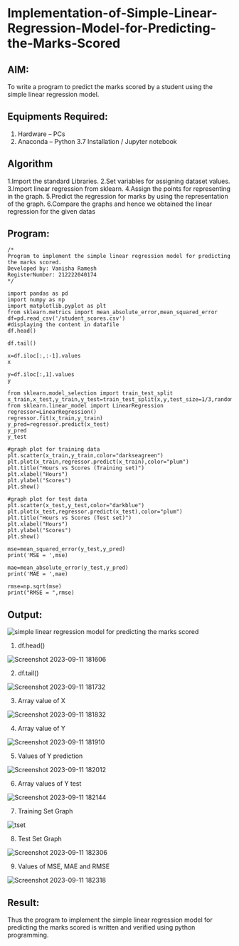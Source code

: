 # Implementation-of-Simple-Linear-Regression-Model-for-Predicting-the-Marks-Scored

## AIM:
To write a program to predict the marks scored by a student using the simple linear regression model.

## Equipments Required:
1. Hardware – PCs
2. Anaconda – Python 3.7 Installation / Jupyter notebook

## Algorithm
1.Import the standard Libraries.
2.Set variables for assigning dataset values.
3.Import linear regression from sklearn.
4.Assign the points for representing in the graph.
5.Predict the regression for marks by using the representation of the graph.
6.Compare the graphs and hence we obtained the linear regression for the given datas 

## Program:
```
/*
Program to implement the simple linear regression model for predicting the marks scored.
Developed by: Vanisha Ramesh
RegisterNumber: 212222040174 
*/
```
```
import pandas as pd
import numpy as np
import matplotlib.pyplot as plt
from sklearn.metrics import mean_absolute_error,mean_squared_error
df=pd.read_csv('/student_scores.csv')
#displaying the content in datafile
df.head()

df.tail()

x=df.iloc[:,:-1].values
x

y=df.iloc[:,1].values
y

from sklearn.model_selection import train_test_split
x_train,x_test,y_train,y_test=train_test_split(x,y,test_size=1/3,random_state=0)
from sklearn.linear_model import LinearRegression
regressor=LinearRegression()
regressor.fit(x_train,y_train)
y_pred=regressor.predict(x_test)
y_pred
y_test

#graph plot for training data
plt.scatter(x_train,y_train,color="darkseagreen")
plt.plot(x_train,regressor.predict(x_train),color="plum")
plt.title("Hours vs Scores (Training set)")
plt.xlabel("Hours")
plt.ylabel("Scores")
plt.show()

#graph plot for test data
plt.scatter(x_test,y_test,color="darkblue")
plt.plot(x_test,regressor.predict(x_test),color="plum")
plt.title("Hours vs Scores (Test set)")
plt.xlabel("Hours")
plt.ylabel("Scores")
plt.show()

mse=mean_squared_error(y_test,y_pred)
print('MSE = ',mse)

mae=mean_absolute_error(y_test,y_pred)
print('MAE = ',mae)

rmse=np.sqrt(mse)
print("RMSE = ",rmse)
```

## Output:
![simple linear regression model for predicting the marks scored](sam.png)
1. df.head()

![Screenshot 2023-09-11 181606](https://github.com/Vanisha0609/Implementation-of-Simple-Linear-Regression-Model-for-Predicting-the-Marks-Scored/assets/119104009/a4c0d11a-036b-43c6-aeb2-5fd4593e0fb2)


2. df.tail()
   
![Screenshot 2023-09-11 181732](https://github.com/Vanisha0609/Implementation-of-Simple-Linear-Regression-Model-for-Predicting-the-Marks-Scored/assets/119104009/6147004d-de59-446e-8e80-35a8ad942475)

3. Array value of X
   
![Screenshot 2023-09-11 181832](https://github.com/Vanisha0609/Implementation-of-Simple-Linear-Regression-Model-for-Predicting-the-Marks-Scored/assets/119104009/5f639995-8e0f-4ab7-a627-5b3831d86dd0)

4. Array value of Y
   
![Screenshot 2023-09-11 181910](https://github.com/Vanisha0609/Implementation-of-Simple-Linear-Regression-Model-for-Predicting-the-Marks-Scored/assets/119104009/6609818a-6e7c-4972-b5fe-fc2ff796871b)

5. Values of Y prediction
    
![Screenshot 2023-09-11 182012](https://github.com/Vanisha0609/Implementation-of-Simple-Linear-Regression-Model-for-Predicting-the-Marks-Scored/assets/119104009/c5ef8ec7-c6f0-488c-a38b-9fb79a036079)

6. Array values of Y test
    
![Screenshot 2023-09-11 182144](https://github.com/Vanisha0609/Implementation-of-Simple-Linear-Regression-Model-for-Predicting-the-Marks-Scored/assets/119104009/fa2feba3-ed59-48ad-867e-09cd949a2de2)

7. Training Set Graph
    
![tset](https://github.com/Vanisha0609/Implementation-of-Simple-Linear-Regression-Model-for-Predicting-the-Marks-Scored/assets/119104009/3fb136b9-7951-47af-89e0-71189af307cd)

8. Test Set Graph
    
![Screenshot 2023-09-11 182306](https://github.com/Vanisha0609/Implementation-of-Simple-Linear-Regression-Model-for-Predicting-the-Marks-Scored/assets/119104009/d3092d86-1297-41da-bd58-84808785404e)

9. Values of MSE, MAE and RMSE
    
![Screenshot 2023-09-11 182318](https://github.com/Vanisha0609/Implementation-of-Simple-Linear-Regression-Model-for-Predicting-the-Marks-Scored/assets/119104009/41f3f722-d0be-4613-8b3f-416bf7c81637)

## Result:
Thus the program to implement the simple linear regression model for predicting the marks scored is written and verified using python programming.
